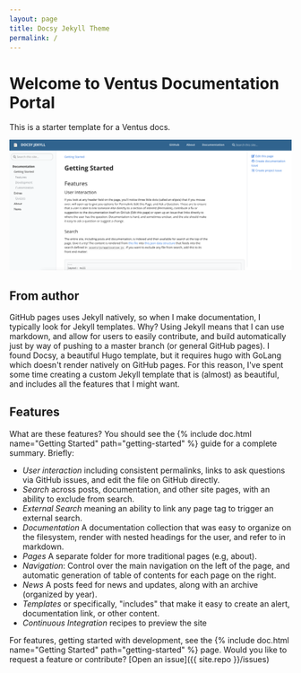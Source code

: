 ```yaml
---
layout: page
title: Docsy Jekyll Theme
permalink: /
---
```


# Welcome to Ventus Documentation Portal

This is a starter template for a Ventus docs.

![assets/img/docsy-jekyll.png](assets/img/docsy-jekyll.png)

## From author

GitHub pages uses Jekyll natively, so when I make documentation, I typically
look for Jekyll templates. Why? Using Jekyll means that I can use markdown,
and allow for users to easily contribute, and build automatically just by
way of pushing to a master branch (or general GitHub pages).
I found Docsy, a beautiful Hugo template, but it requires hugo with GoLang
which doesn't render natively on GitHub pages. For this reason, I've spent
some time creating a custom Jekyll template that is (almost) as beautiful,
and includes all the features that I might want.

## Features

What are these features? You should see the {% include doc.html name="Getting Started" path="getting-started" %}
guide for a complete summary. Briefly:

 - *User interaction* including consistent permalinks, links to ask questions via GitHub issues, and edit the file on GitHub directly.
 - *Search* across posts, documentation, and other site pages, with an ability to exclude from search.
 - *External Search* meaning an ability to link any page tag to trigger an external search.
 - *Documentation* A documentation collection that was easy to organize on the filesystem, render with nested headings for the user, and refer to in markdown.
 - *Pages* A separate folder for more traditional pages (e.g, about).
 - *Navigation*: Control over the main navigation on the left of the page, and automatic generation of table of contents for each page on the right.
 - *News* A posts feed for news and updates, along with an archive (organized by year).
 - *Templates* or specifically, "includes" that make it easy to create an alert, documentation link, or other content.
 - *Continuous Integration* recipes to preview the site


For features, getting started with development, see the {% include doc.html name="Getting Started" path="getting-started" %} page. Would you like to request a feature or contribute?
[Open an issue]({{ site.repo }}/issues)

